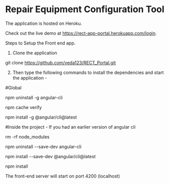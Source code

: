 # Repair Equipment Configuration Tool

The application is hosted on Heroku. 

Check out the live demo at https://rect-app-portal.herokuapp.com/login.

Steps to Setup the Front end app.

1) Clone the application

git clone https://github.com/veda123/RECT_Portal.git

2) Then type the following commands to install the dependencies and start the application -

#Global

npm uninstall -g angular-cli

npm cache verify

npm install -g @angular/cli@latest

#Inside the project - If you had an earlier version of angular cli

rm -rf node_modules

npm uninstall --save-dev angular-cli

npm install --save-dev @angular/cli@latest

npm install

The front-end server will start on port 4200 (localhost)
